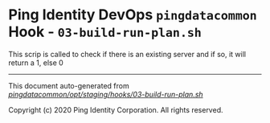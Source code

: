 
# Ping Identity DevOps `pingdatacommon` Hook - `03-build-run-plan.sh`
 This scrip is called to check if there is an existing server
 and if so, it will return a 1, else 0

---
This document auto-generated from _[pingdatacommon/opt/staging/hooks/03-build-run-plan.sh](https://github.com/pingidentity/pingidentity-docker-builds/blob/master/pingdatacommon/opt/staging/hooks/03-build-run-plan.sh)_

Copyright (c) 2020 Ping Identity Corporation. All rights reserved.
